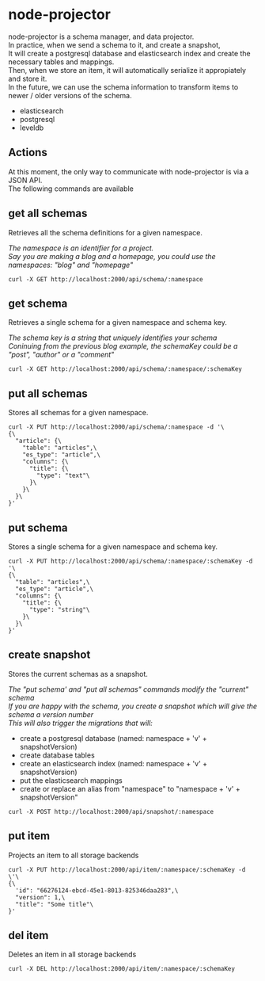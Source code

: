 # node-projector

node-projector is a schema manager, and data projector.  
In practice, when we send a schema to it, and create a snapshot,  
It will create a postgresql database and elasticsearch index and create the necessary tables and mappings.  
Then, when we store an item, it will automatically serialize it appropiately and store it.  
In the future, we can use the schema information to transform items to newer / older versions of the schema.  

- elasticsearch
- postgresql
- leveldb

## Actions

At this moment, the only way to communicate with node-projector is via a JSON API.  
The following commands are available

## get all schemas

Retrieves all the schema definitions for a given namespace.

*The namespace is an identifier for a project.*  
*Say you are making a blog and a homepage, you could use the namespaces: "blog" and "homepage"*

```
curl -X GET http://localhost:2000/api/schema/:namespace
```

## get schema

Retrieves a single schema for a given namespace and schema key.

*The schema key is a string that uniquely identifies your schema*  
*Coninuing from the previous blog example, the schemaKey could be a "post", "author" or a "comment"*

```
curl -X GET http://localhost:2000/api/schema/:namespace/:schemaKey
```

## put all schemas

Stores all schemas for a given namespace.

```
curl -X PUT http://localhost:2000/api/schema/:namespace -d '\
{\
  "article": {\
    "table": "articles",\
    "es_type": "article",\
    "columns": {\
      "title": {\
        "type": "text"\
      }\
    }\
  }\
}'
```

## put schema

Stores a single schema for a given namespace and schema key.

```
curl -X PUT http://localhost:2000/api/schema/:namespace/:schemaKey -d '\
{\
  "table": "articles",\
  "es_type": "article",\
  "columns": {\
    "title": {\
      "type": "string"\
    }\
  }\
}'
```

## create snapshot

Stores the current schemas as a snapshot.

*The "put schema' and "put all schemas" commands modify the "current" schema*  
*If you are happy with the schema, you create a snapshot which will give the schema a version number*  
*This will also trigger the migrations that will:*  

- create a postgresql database (named: namespace + 'v' + snapshotVersion)
- create database tables
- create an elasticsearch index (named: namespace + 'v' + snapshotVersion)
- put the elasticsearch mappings
- create or replace an alias from "namespace" to "namespace + 'v' + snapshotVersion"

```
curl -X POST http://localhost:2000/api/snapshot/:namespace
```

## put item

Projects an item to all storage backends

```
curl -X PUT http://localhost:2000/api/item/:namespace/:schemaKey -d \'\
{\
  'id": "66276124-ebcd-45e1-8013-825346daa283",\
  "version": 1,\
  "title": "Some title"\
}'
```

## del item

Deletes an item in all storage backends

```
curl -X DEL http://localhost:2000/api/item/:namespace/:schemaKey
```
